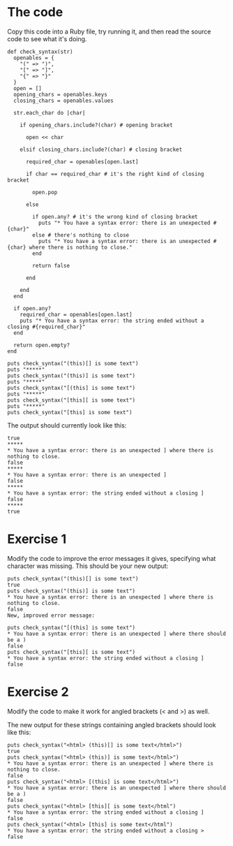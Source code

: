 # The code

Copy this code into a Ruby file, try running it, and then read the source code to see what it's doing.
```
def check_syntax(str)
  openables = {
    "(" => ")",
    "[" => "]",
    "{" => "}"
  }
  open = []
  opening_chars = openables.keys
  closing_chars = openables.values

  str.each_char do |char|

    if opening_chars.include?(char) # opening bracket

      open << char

    elsif closing_chars.include?(char) # closing bracket

      required_char = openables[open.last]

      if char == required_char # it's the right kind of closing bracket

        open.pop

      else 

        if open.any? # it's the wrong kind of closing bracket
          puts "* You have a syntax error: there is an unexpected #{char}"
        else # there's nothing to close
          puts "* You have a syntax error: there is an unexpected #{char} where there is nothing to close."
        end

        return false

      end

    end
  end

  if open.any?
    required_char = openables[open.last]
    puts "* You have a syntax error: the string ended without a closing #{required_char}"
  end

  return open.empty? 
end

puts check_syntax("(this)[] is some text")
puts "*****"
puts check_syntax("(this)] is some text")
puts "*****"
puts check_syntax("[(this] is some text")
puts "*****"
puts check_syntax("[this][ is some text")
puts "*****"
puts check_syntax("[this] is some text")
```

The output should currently look like this:

```
true
*****
* You have a syntax error: there is an unexpected ] where there is nothing to close.
false
*****
* You have a syntax error: there is an unexpected ]
false
*****
* You have a syntax error: the string ended without a closing ]
false
*****
true
```

# Exercise 1

Modify the code to improve the error messages it gives, specifying what character was missing. This should be your new output:

```
puts check_syntax("(this)[] is some text")
true
puts check_syntax("(this)] is some text")
* You have a syntax error: there is an unexpected ] where there is nothing to close.
false
New, improved error message:

puts check_syntax("[(this] is some text")
* You have a syntax error: there is an unexpected ] where there should be a )
false
puts check_syntax("[this][ is some text")
* You have a syntax error: the string ended without a closing ]
false
```

# Exercise 2

Modify the code to make it work for angled brackets (< and >) as well.

The new output for these strings containing angled brackets should look like this:

```
puts check_syntax("<html> (this)[] is some text</html>")
true
puts check_syntax("<html> (this)] is some text</html>")
* You have a syntax error: there is an unexpected ] where there is nothing to close.
false
puts check_syntax("<html> [(this] is some text</html>")
* You have a syntax error: there is an unexpected ] where there should be a )
false
puts check_syntax("<html> [this][ is some text</html")
* You have a syntax error: the string ended without a closing ]
false
puts check_syntax("<html> [this] is some text</html")
* You have a syntax error: the string ended without a closing >
false
```
